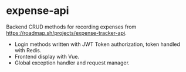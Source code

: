 # expense-api
Backend CRUD methods for recording expenses from https://roadmap.sh/projects/expense-tracker-api.
- Login methods written with JWT Token authorization, token handled with Redis.
- Frontend display with Vue.
- Global exception handler and request manager.

